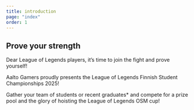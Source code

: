 ```yaml
---
title: introduction
page: "index"
order: 1
---
```


## Prove your strength

Dear League of Legends players, it’s time to join the fight and prove yourself!

Aalto Gamers proudly presents the League of Legends Finnish Student Championships 2025!

Gather your team of students or recent graduates* and compete for a prize pool and the glory of hoisting the League of Legends OSM cup!

